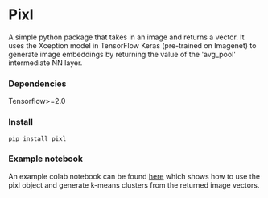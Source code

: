# Pixl
A simple python package that takes in an image and returns a vector. It uses the Xception model in TensorFlow Keras (pre-trained on Imagenet) to generate image embeddings by returning the value of the 'avg_pool' intermediate NN layer. 

### Dependencies
Tensorflow>=2.0

### Install

`pip install pixl`

### Example notebook

An example colab notebook can be found [here](https://colab.research.google.com/drive/1BaryND4V8VcbTAQlGyrOBIal_PxV2SuU?usp=sharing) which shows how to use the pixl object and generate k-means clusters from the returned image vectors.
